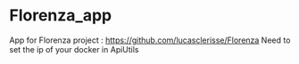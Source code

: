 # Florenza_app
App for Florenza project : https://github.com/lucasclerisse/Florenza
Need to set the ip of your docker in ApiUtils
